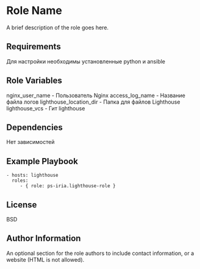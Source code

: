 Role Name
=========

A brief description of the role goes here.

Requirements
------------

Для настройки необходимы установленные python и ansible

Role Variables
--------------

nginx_user_name - Пользователь Nginx
access_log_name - Название файла логов
lighthouse_location_dir - Папка для файлов Lighthouse
lighthouse_vcs - Гит lighthouse

Dependencies
------------

Нет зависимостей 

Example Playbook
----------------

    - hosts: lighthouse
      roles:
         - { role: ps-iria.lighthouse-role }

License
-------

BSD

Author Information
------------------

An optional section for the role authors to include contact information, or a website (HTML is not allowed).
